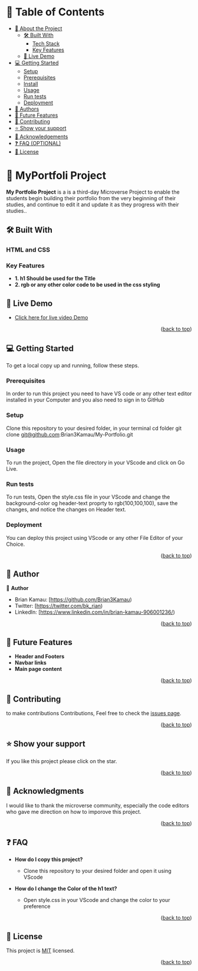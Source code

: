 <a name="readme-top"></a>

# 📗 Table of Contents

- [📖 About the Project](#about-project)
  - [🛠 Built With](#built-with)
    - [Tech Stack](#tech-stack)
    - [Key Features](#key-features)
  - [🚀 Live Demo](#live-demo)
- [💻 Getting Started](#getting-started)
  - [Setup](#setup)
  - [Prerequisites](#prerequisites)
  - [Install](#install)
  - [Usage](#usage)
  - [Run tests](#run-tests)
  - [Deployment](#triangular_flag_on_post-deployment)
- [👥 Authors](#authors)
- [🔭 Future Features](#future-features)
- [🤝 Contributing](#contributing)
- [⭐️ Show your support](#support)
- [🙏 Acknowledgements](#acknowledgements)
- [❓ FAQ (OPTIONAL)](#faq)
- [📝 License](#license)

# 📖 MyPortfoli Project <a name="about-project"></a>

**My Portfolio Project** is a is a third-day Microverse Project to enable the students begin building their portfolio from the very beginning of their studies, and continue to edit it and update it as they progress with their studies..

## 🛠 Built With <a name="built-with"></a>

### HTML and CSS <a name="tech-stack"></a>

### Key Features <a name="key-features"></a>

- **1. h1 Should be used for the Title**
- **2. rgb or any other color code to be used in the css styling**

## 🚀 Live Demo <a name="live-demo"></a>

- [Click here for live video Demo](https://brian3kamau.github.io/)

<p align="right">(<a href="#readme-top">back to top</a>)</p>

## 💻 Getting Started <a name="getting-started"></a>

To get a local copy up and running, follow these steps.

### Prerequisites

In order to run this project you need to have VS code or any other text editor installed in your Computer
and you also need to sign in to GitHub

### Setup

Clone this repository to your desired folder,
in your terminal cd folder git clone git@github.com:Brian3Kamau/My-Portfolio.git

### Usage

To run the project, Open the file directory in your VScode and click on Go Live.

### Run tests

To run tests, Open the style.css file in your VScode and change the background-color og header-text proprty to rgb(100,100,100), save the changes, and notice the changes on Header text.

### Deployment

You can deploy this project using VScode or any other File Editor of your Choice.

<p align="right">(<a href="#readme-top">back to top</a>)</p>

## 👥 Author <a name="authors"></a>

👤 **Author**

- Brian Kamau: [https://github.com/Brian3Kamau)
- Twitter: [https://twitter.com/bk_rian)
- LinkedIn: [https://www.linkedin.com/in/brian-kamau-906001236/)

<p align="right">(<a href="#readme-top">back to top</a>)</p>

## 🔭 Future Features <a name="future-features"></a>

- **Header and Footers**
- **Navbar links**
- **Main page content**

<p align="right">(<a href="#readme-top">back to top</a>)</p>

## 🤝 Contributing <a name="contributing"></a>

to make contributions Contributions, Feel free to check the [issues page](../../issues/).

<p align="right">(<a href="#readme-top">back to top</a>)</p>

## ⭐️ Show your support <a name="support"></a>

If you like this project please click on the star.

<p align="right">(<a href="#readme-top">back to top</a>)</p>

## 🙏 Acknowledgments <a name="acknowledgements"></a>

I would like to thank the microverse community, especially the code editors who gave me direction on how to imporove this project.

<p align="right">(<a href="#readme-top">back to top</a>)</p>

## ❓ FAQ <a name="faq"></a>

- **How do I copy this project?**

  - Clone this repository to your desired folder and open it using VScode

- **How do I change the Color of the h1 text?**

  - Open style.css in your VScode and change the color to your preference

<p align="right">(<a href="#readme-top">back to top</a>)</p>

## 📝 License <a name="license"></a>

This project is [MIT](https://github.com/Brian3Kamau/My-Portfolio/blob/main/LICENCE.md) licensed.

<p align="right">(<a href="#readme-top">back to top</a>)</p>
